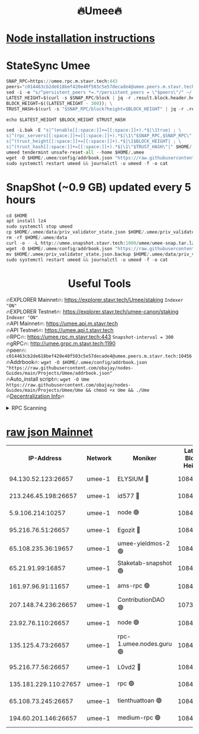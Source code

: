<h1 align="center"> 🔥Umee🔥</h1>


[Node installation instructions](https://github.com/obajay/nodes-Guides/tree/main/Projects/Umee)
=
# StateSync Umee
```python
SNAP_RPC=https://umee.rpc.m.stavr.tech:443
peers="c014463cb2de618bef420e40f503c5e57decade4@umee.peers.m.stavr.tech:10456"
sed -i -e "s/^persistent_peers *=.*/persistent_peers = \"$peers\"/" ~/.umee/config/config.toml
LATEST_HEIGHT=$(curl -s $SNAP_RPC/block | jq -r .result.block.header.height); \
BLOCK_HEIGHT=$((LATEST_HEIGHT - 300)); \
TRUST_HASH=$(curl -s "$SNAP_RPC/block?height=$BLOCK_HEIGHT" | jq -r .result.block_id.hash)

echo $LATEST_HEIGHT $BLOCK_HEIGHT $TRUST_HASH

sed -i.bak -E "s|^(enable[[:space:]]+=[[:space:]]+).*$|\1true| ; \
s|^(rpc_servers[[:space:]]+=[[:space:]]+).*$|\1\"$SNAP_RPC,$SNAP_RPC\"| ; \
s|^(trust_height[[:space:]]+=[[:space:]]+).*$|\1$BLOCK_HEIGHT| ; \
s|^(trust_hash[[:space:]]+=[[:space:]]+).*$|\1\"$TRUST_HASH\"|" $HOME/.umee/config/config.toml
umeed tendermint unsafe-reset-all --home $HOME/.umee
wget -O $HOME/.umee/config/addrbook.json "https://raw.githubusercontent.com/obajay/nodes-Guides/main/Projects/Umee/addrbook.json"
sudo systemctl restart umeed && journalctl -u umeed -f -o cat
```
# SnapShot (~0.9 GB) updated every 5 hours
```python
cd $HOME
apt install lz4
sudo systemctl stop umeed
cp $HOME/.umee/data/priv_validator_state.json $HOME/.umee/priv_validator_state.json.backup
rm -rf $HOME/.umee/data
curl -o - -L http://umee.snapshot.stavr.tech:1000/umee/umee-snap.tar.lz4 | lz4 -c -d - | tar -x -C $HOME/.umee --strip-components 2
wget -O $HOME/.umee/config/addrbook.json "https://raw.githubusercontent.com/obajay/nodes-Guides/main/Projects/Umee/addrbook.json"
mv $HOME/.umee/priv_validator_state.json.backup $HOME/.umee/data/priv_validator_state.json
sudo systemctl restart umeed && journalctl -u umeed -f -o cat
```
 <h1 align="center"> Useful Tools</h1>

🔥EXPLORER Mainnet🔥:      https://explorer.stavr.tech/Umee/staking             `Indexer "ON"` \
🔥EXPLORER Testnet🔥:        https://explorer.stavr.tech/umee-canon/staking      `Indexer "ON"` \
🔥API Mainnet🔥:                   https://umee.api.m.stavr.tech \
🔥API Testnet🔥:                     https://umee.api.t.stavr.tech \
🔥RPC🔥:                           https://umee.rpc.m.stavr.tech:443                     `Snapshot-interval = 300` \
🔥gRPC🔥:                              http://umee.grpc.m.stavr.tech:1190 \
🔥peer🔥:                     `c014463cb2de618bef420e40f503c5e57decade4@umee.peers.m.stavr.tech:10456` \
🔥Addrbook🔥:    ```wget -O $HOME/.umee/config/addrbook.json "https://raw.githubusercontent.com/obajay/nodes-Guides/main/Projects/Umee/addrbook.json"``` \
🔥Auto_install script🔥: ```wget -O Ume https://raw.githubusercontent.com/obajay/nodes-Guides/main/Projects/Umee/Ume && chmod +x Ume && ./Ume``` \
🔥[Decentralization Info](https://github.com/obajay/StateSync-snapshots/tree/main/Projects/Umee/Decentralization)🔥

<details>
<summary>RPC Scanning</summary>

<h2 align="center"> We scan nodes in real time every 4 hours. And we provide the final result of RPC endpoints.
We cannot influence the operation of these nodes in any way. </h2>


```python
If Voting Power is higher than 0 --> then the Node is a validator of the network and may be subject to attack and be a potential threat to the chain.
```
```python
We marked such validators with a red symbol
```

</details>

[raw json Mainnet](https://rpc-check.umeem.stavr.tech/umeem/rpc-umeem-result.json)
=



<table><tr><th>IP-Address</th><th>Network</th><th>Moniker</th><th>Latest Block Height</th><th>Earliest Block Height</th><th>Catching Up</th><th>Tx Index</th><th>Voting Power</th><th>Scan Time</th></tr><tr><td>94.130.52.123:26657</td><td>umee-1</td><td>ELYSIUM 🔴</td><td>10841552</td><td>3216011</td><td>False</td><td>on</td><td>23171290</td><td>2024-03-02T15:59:44.437616770UTC</td></tr><tr><td>213.246.45.198:26657</td><td>umee-1</td><td>id577 🔴</td><td>10841540</td><td>7100001</td><td>False</td><td>on</td><td>35124310</td><td>2024-03-02T15:58:35.386747664UTC</td></tr><tr><td>5.9.106.214:10257</td><td>umee-1</td><td>node 🟢</td><td>10841548</td><td>7942001</td><td>False</td><td>on</td><td>0</td><td>2024-03-02T15:59:23.425783027UTC</td></tr><tr><td>95.216.76.51:26657</td><td>umee-1</td><td>Egozit 🔴</td><td>10841552</td><td>8262001</td><td>False</td><td>off</td><td>38451991</td><td>2024-03-02T15:59:44.156259218UTC</td></tr><tr><td>65.108.235.36:19657</td><td>umee-1</td><td>umee-yieldmos-2 🟢</td><td>10841533</td><td>9575548</td><td>False</td><td>on</td><td>0</td><td>2024-03-02T15:57:51.965262314UTC</td></tr><tr><td>65.21.91.99:16857</td><td>umee-1</td><td>Staketab-snapshot 🟢</td><td>10841544</td><td>9992001</td><td>False</td><td>off</td><td>0</td><td>2024-03-02T15:59:00.805800389UTC</td></tr><tr><td>161.97.96.91:11657</td><td>umee-1</td><td>ams-rpc 🟢</td><td>10841556</td><td>10352001</td><td>False</td><td>on</td><td>0</td><td>2024-03-02T16:00:07.440126280UTC</td></tr><tr><td>207.148.74.236:26657</td><td>umee-1</td><td>ContributionDAO 🟢</td><td>10738676</td><td>10484838</td><td>False</td><td>off</td><td>0</td><td>2024-03-02T15:59:54.266625362UTC</td></tr><tr><td>23.92.76.110:26657</td><td>umee-1</td><td>node 🟢</td><td>10841559</td><td>10526001</td><td>False</td><td>on</td><td>0</td><td>2024-03-02T16:00:28.448593102UTC</td></tr><tr><td>135.125.4.73:26657</td><td>umee-1</td><td>rpc-1.umee.nodes.guru 🟢</td><td>10841552</td><td>10691018</td><td>False</td><td>on</td><td>0</td><td>2024-03-02T15:59:47.070408107UTC</td></tr><tr><td>95.216.77.56:26657</td><td>umee-1</td><td>L0vd2 🔴</td><td>10841556</td><td>10741555</td><td>False</td><td>off</td><td>38408887</td><td>2024-03-02T16:00:07.145591916UTC</td></tr><tr><td>135.181.229.110:27657</td><td>umee-1</td><td>rpc 🟢</td><td>10841537</td><td>10754071</td><td>False</td><td>on</td><td>0</td><td>2024-03-02T15:58:16.791727346UTC</td></tr><tr><td>65.108.73.245:26657</td><td>umee-1</td><td>tienthuattoan 🟢</td><td>10841544</td><td>10787155</td><td>False</td><td>on</td><td>0</td><td>2024-03-02T15:58:58.361358168UTC</td></tr><tr><td>194.60.201.146:26657</td><td>umee-1</td><td>medium-rpc 🟢</td><td>10841542</td><td>10823243</td><td>False</td><td>on</td><td>0</td><td>2024-03-02T15:58:45.849604554UTC</td></tr></table>
